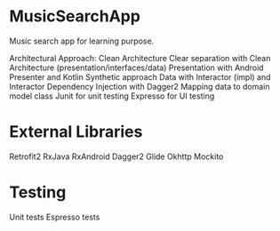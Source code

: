 # MusicSearchApp
Music search app for learning purpose.
 
Architectural Approach: Clean Architecture
Clear separation with Clean Architecture (presentation/interfaces/data)
Presentation with Android Presenter and Kotlin Synthetic approach
Data with Interactor (impl) and Interactor
Dependency Injection with Dagger2
Mapping data to domain model class
Junit for unit testing
Expresso for UI testing

# External Libraries
Retrofit2
RxJava
RxAndroid
Dagger2
Glide
Okhttp
Mockito

# Testing
Unit tests
Espresso tests
